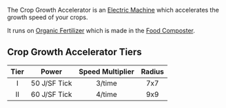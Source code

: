The Crop Growth Accelerator is an [Electric Machine](https://github.com/Slimefun/Slimefun4/wiki/Electric-Machines) which accelerates the growth speed of your crops.  

It runs on [Organic Fertilizer](https://github.com/Slimefun/Slimefun4/wiki/Miscellaneous-Items) which is made in the [Food Composter](https://github.com/Slimefun/Slimefun4/wiki/Food-Composter).

## Crop Growth Accelerator Tiers

| Tier | Power   | Speed Multiplier | Radius |
| :--: | :-----: | :--------------: | :----: |
| I    | 50 J/SF Tick  | 3/time           | 7x7    |
| II   | 60 J/SF Tick  | 4/time           | 9x9    |
